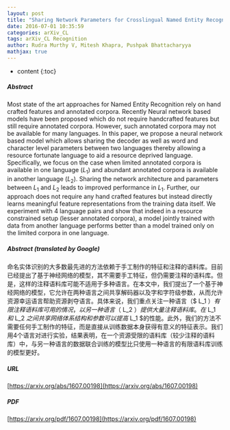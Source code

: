```yaml
---
layout: post
title: "Sharing Network Parameters for Crosslingual Named Entity Recognition"
date: 2016-07-01 10:35:59
categories: arXiv_CL
tags: arXiv_CL Recognition
author: Rudra Murthy V, Mitesh Khapra, Pushpak Bhattacharyya
mathjax: true
---
```


* content
{:toc}

##### Abstract
Most state of the art approaches for Named Entity Recognition rely on hand crafted features and annotated corpora. Recently Neural network based models have been proposed which do not require handcrafted features but still require annotated corpora. However, such annotated corpora may not be available for many languages. In this paper, we propose a neural network based model which allows sharing the decoder as well as word and character level parameters between two languages thereby allowing a resource fortunate language to aid a resource deprived language. Specifically, we focus on the case when limited annotated corpora is available in one language ($L_1$) and abundant annotated corpora is available in another language ($L_2$). Sharing the network architecture and parameters between $L_1$ and $L_2$ leads to improved performance in $L_1$. Further, our approach does not require any hand crafted features but instead directly learns meaningful feature representations from the training data itself. We experiment with 4 language pairs and show that indeed in a resource constrained setup (lesser annotated corpora), a model jointly trained with data from another language performs better than a model trained only on the limited corpora in one language.

##### Abstract (translated by Google)
命名实体识别的大多数最先进的方法依赖于手工制作的特征和注释的语料库。目前已经提出了基于神经网络的模型，其不需要手工特征，但仍需要注释的语料库。但是，这样的注释语料库可能不适用于多种语言。在本文中，我们提出了一个基于神经网络的模型，它允许在两种语言之间共享解码器以及字和字符级参数，从而允许资源幸运语言帮助资源剥夺语言。具体来说，我们重点关注一种语言（$ L_1 $）有限注释语料库可用的情况，以另一种语言（$ L_2 $）提供大量注释语料库。在$ L_1 $和$ L_2 $之间共享网络体系结构和参数可以提高$ L_1 $的性能。此外，我们的方法不需要任何手工制作的特征，而是直接从训练数据本身获得有意义的特征表示。我们用4个语言对进行实验，结果表明，在一个资源受限的语料库（较少注释的语料库）中，与另一种语言的数据联合训练的模型比只使用一种语言的有限语料库训练的模型更好。

##### URL
[https://arxiv.org/abs/1607.00198](https://arxiv.org/abs/1607.00198)

##### PDF
[https://arxiv.org/pdf/1607.00198](https://arxiv.org/pdf/1607.00198)

